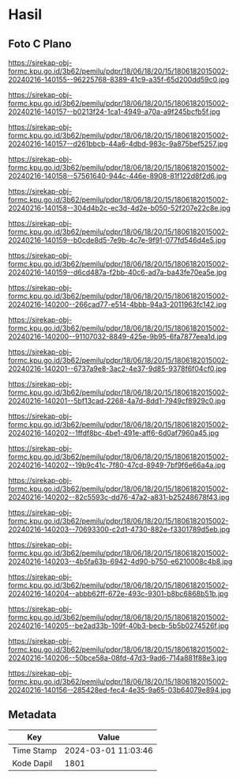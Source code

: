 # Hasil

## Foto C Plano

https://sirekap-obj-formc.kpu.go.id/3b62/pemilu/pdpr/18/06/18/20/15/1806182015002-20240216-140155--96225768-8389-41c9-a35f-65d200dd59c0.jpg

https://sirekap-obj-formc.kpu.go.id/3b62/pemilu/pdpr/18/06/18/20/15/1806182015002-20240216-140157--b0213f24-1ca1-4949-a70a-a9f245bcfb5f.jpg

https://sirekap-obj-formc.kpu.go.id/3b62/pemilu/pdpr/18/06/18/20/15/1806182015002-20240216-140157--d261bbcb-44a6-4dbd-983c-9a875bef5257.jpg

https://sirekap-obj-formc.kpu.go.id/3b62/pemilu/pdpr/18/06/18/20/15/1806182015002-20240216-140158--57561640-944c-446e-8908-81f122d8f2d6.jpg

https://sirekap-obj-formc.kpu.go.id/3b62/pemilu/pdpr/18/06/18/20/15/1806182015002-20240216-140158--304d4b2c-ec3d-4d2e-b050-52f207e22c8e.jpg

https://sirekap-obj-formc.kpu.go.id/3b62/pemilu/pdpr/18/06/18/20/15/1806182015002-20240216-140159--b0cde8d5-7e9b-4c7e-9f91-077fd546d4e5.jpg

https://sirekap-obj-formc.kpu.go.id/3b62/pemilu/pdpr/18/06/18/20/15/1806182015002-20240216-140159--d6cd487a-f2bb-40c6-ad7a-ba43fe70ea5e.jpg

https://sirekap-obj-formc.kpu.go.id/3b62/pemilu/pdpr/18/06/18/20/15/1806182015002-20240216-140200--266cad77-e514-4bbb-94a3-2011963fc142.jpg

https://sirekap-obj-formc.kpu.go.id/3b62/pemilu/pdpr/18/06/18/20/15/1806182015002-20240216-140200--91107032-8849-425e-9b95-6fa7877eea1d.jpg

https://sirekap-obj-formc.kpu.go.id/3b62/pemilu/pdpr/18/06/18/20/15/1806182015002-20240216-140201--6737a9e8-3ac2-4e37-9d85-9378f6f04cf0.jpg

https://sirekap-obj-formc.kpu.go.id/3b62/pemilu/pdpr/18/06/18/20/15/1806182015002-20240216-140201--5bf13cad-2268-4a7d-8dd1-7949cf8929c0.jpg

https://sirekap-obj-formc.kpu.go.id/3b62/pemilu/pdpr/18/06/18/20/15/1806182015002-20240216-140202--1ffdf8bc-4be1-491e-aff6-6d0af7960a45.jpg

https://sirekap-obj-formc.kpu.go.id/3b62/pemilu/pdpr/18/06/18/20/15/1806182015002-20240216-140202--19b9c41c-7f80-47cd-8949-7bf9f6e66a4a.jpg

https://sirekap-obj-formc.kpu.go.id/3b62/pemilu/pdpr/18/06/18/20/15/1806182015002-20240216-140202--82c5593c-dd76-47a2-a831-b25248678f43.jpg

https://sirekap-obj-formc.kpu.go.id/3b62/pemilu/pdpr/18/06/18/20/15/1806182015002-20240216-140203--70693300-c2d1-4730-882e-f3301789d5eb.jpg

https://sirekap-obj-formc.kpu.go.id/3b62/pemilu/pdpr/18/06/18/20/15/1806182015002-20240216-140203--4b5fa63b-6942-4d90-b750-e6210008c4b8.jpg

https://sirekap-obj-formc.kpu.go.id/3b62/pemilu/pdpr/18/06/18/20/15/1806182015002-20240216-140204--abbb62ff-672e-493c-9301-b8bc6868b51b.jpg

https://sirekap-obj-formc.kpu.go.id/3b62/pemilu/pdpr/18/06/18/20/15/1806182015002-20240216-140205--be2ad33b-109f-40b3-becb-5b5b0274526f.jpg

https://sirekap-obj-formc.kpu.go.id/3b62/pemilu/pdpr/18/06/18/20/15/1806182015002-20240216-140206--50bce58a-08fd-47d3-9ad6-714a881f88e3.jpg

https://sirekap-obj-formc.kpu.go.id/3b62/pemilu/pdpr/18/06/18/20/15/1806182015002-20240216-140156--285428ed-fec4-4e35-9a65-03b64079e894.jpg


## Metadata

| Key        | Value               |
| ---------- | ------------------- |
| Time Stamp | 2024-03-01 11:03:46 |
| Kode Dapil | 1801                |



